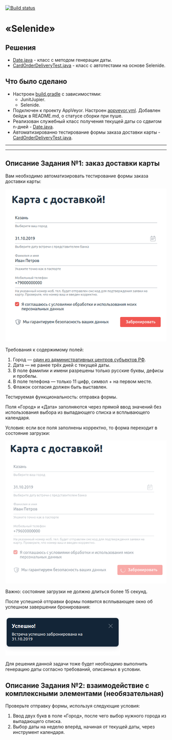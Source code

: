 [![Build status](https://ci.appveyor.com/api/projects/status/clc3w5yrk3emoyal?svg=true)](https://ci.appveyor.com/project/Nephedov/cardorderdelivery)

# «Selenide»

## Решения
 * <a href="https://github.com/Nephedov/5.Automated-Testing/blob/main/src/main/java/ru/netology/Date.java">Date.java</a> - класс с методом генерации даты.
 * <a href="https://github.com/Nephedov/5.Automated-Testing/blob/main/src/test/java/ru/netology/CardOrderDeliveryTest.java">CardOrderDeliveryTest.java</a> - класс с автотестами на основе Selenide.
## Что было сделано
* Настроен <a href="https://github.com/Nephedov/5.Automated-Testing/blob/main/build.gradle">build.gradle</a> с зависимостями:
  * JunitJupier.
  * Selenide.
* Подключен к проекту AppVeyor. Настроен <a href="https://github.com/Nephedov/5.Automated-Testing/blob/main/.appveyor.yml">appveyor.yml</a>. Добавлен бейдж в README.md, о статусе сборки при пуше.
* Реализован служебный класс получения текущей даты со сдвигом n-дней - <a href="https://github.com/Nephedov/5.Automated-Testing/blob/main/src/main/java/ru/netology/Date.java">Date.java</a>.
* Автоматизированно тестирование формы заказа доставки карты -
  <a href="https://github.com/Nephedov/5.Automated-Testing/blob/main/src/test/java/ru/netology/CardOrderDeliveryTest.java">CardOrderDeliveryTest.java</a>.


---
---


## Описание Задания №1: заказ доставки карты

Вам необходимо автоматизировать тестирование формы заказа доставки карты:

![](pic/order.png)

Требования к содержимому полей:
1. Город — [один из административных центров субъектов РФ](https://ru.wikipedia.org/wiki/%D0%90%D0%B4%D0%BC%D0%B8%D0%BD%D0%B8%D1%81%D1%82%D1%80%D0%B0%D1%82%D0%B8%D0%B2%D0%BD%D1%8B%D0%B5_%D1%86%D0%B5%D0%BD%D1%82%D1%80%D1%8B_%D1%81%D1%83%D0%B1%D1%8A%D0%B5%D0%BA%D1%82%D0%BE%D0%B2_%D0%A0%D0%BE%D1%81%D1%81%D0%B8%D0%B9%D1%81%D0%BA%D0%BE%D0%B9_%D0%A4%D0%B5%D0%B4%D0%B5%D1%80%D0%B0%D1%86%D0%B8%D0%B8).
1. Дата — не ранее трёх дней с текущей даты.
1. В поле фамилии и имени разрешены только русские буквы, дефисы и пробелы.
1. В поле телефона — только 11 цифр, символ + на первом месте.
1. Флажок согласия должен быть выставлен.

Тестируемая функциональность: отправка формы.

Поля «Город» и «Дата» заполняются через прямой ввод значений без использования выбора из выпадающего списка и всплывающего календаря.

Условия: если все поля заполнены корректно, то форма переходит в состояние загрузки:

![](pic/loading.png)

Важно: состояние загрузки не должно длиться более 15 секунд.

После успешной отправки формы появится всплывающее окно об успешном завершении бронирования:

![](pic/popup.png)

Для решения данной задачи тоже будет необходимо выполнить генерацию даты согласно требований, описанных в условии.       


## Описание Задания №2: взаимодействие с комплексными элементами (необязательная)

Проверьте отправку формы, используя следующие условия:
1. Ввод двух букв в поле «Город», после чего выбор нужного города из выпадающего списка.
2. Выбор даты на неделю вперёд, начиная от текущей даты, через инструмент календаря.
